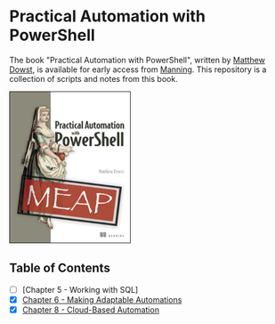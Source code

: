 # Practical Automation with PowerShell
The book "Practical Automation with PowerShell", written by [Matthew Dowst](https://github.com/mdowst), is available for early access from [Manning](https://www.manning.com/books/practical-automation-with-powershell). This repository is a collection of scripts and notes from this book.

![](img/2022-08-08-04-41-32.png)

## Table of Contents

- [ ] [Chapter 5 - Working with SQL]
- [x] [Chapter 6 - Making Adaptable Automations](ch6-making-adaptable-automations/index.md)
- [x] [Chapter 8 - Cloud-Based Automation](ch8-azure-automation/index.md)

